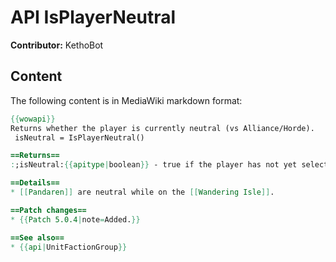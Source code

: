 # API IsPlayerNeutral

**Contributor:** KethoBot

## Content

The following content is in MediaWiki markdown format:

```mediawiki
{{wowapi}}
Returns whether the player is currently neutral (vs Alliance/Horde).
 isNeutral = IsPlayerNeutral()

==Returns==
:;isNeutral:{{apitype|boolean}} - true if the player has not yet selected a faction, false otherwise.

==Details==
* [[Pandaren]] are neutral while on the [[Wandering Isle]].

==Patch changes==
* {{Patch 5.0.4|note=Added.}}

==See also==
* {{api|UnitFactionGroup}}
```